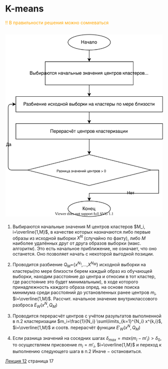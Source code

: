 # K-means
<font color="orange">!! В правильности решения можно сомневаться</font>

## ![scheme](k_means.svg)

1) Выбираются начальные значения M центров кластеров
   $M_i, i=\overline{1,M}$, в качестве которых назначаются либо первые образы из исходной выборки $X^N$ (случайно по факту), либо $M$ наиболее удалённых друг от друга образов выборки (макс. алгоритм). Это есть начальное приближение, не означает, что оно останется. Оно позволяет начать с некоторой выгодной позиции.

2) Проводится разбиение $Q_M$={$x^{N_1}$,...,$X^{N_M}$} исходной выборки на кластеры(по мере близости берем каждый образ из обучающей выборки, находим расстояние до центра и относим в тот кластер, где расстояние это будет минимальным), в ходе которого принадлежность каждого образа опред. на основе поиска минимума среди расстояний до установленных ранее центров $m_i$, $i=\overline{1,M}$. Рассчит. начальное значение внутриклассового разброса $E_W(x^N, Q_M)$
3) Проводится перерасчёт центров с учётом разультатов выполненной в п.2 кластеризации
   $m_i=\frac{1}{N_i} \sum\limits_{k=1}^{N_i} x^{k,i}$, $i=\overline{1,M}$ и соотв. перерасчёт функции $E'_W(x^N,Q_M)$
4) Если разница значений на соседних шагах $\delta_{max} = max(m_i - m'_i) > \delta_0$, то осуществляем присвоение $m_i=m'_i$, $i=\overline{1,M}$ и переход к выполнению следующего шага в п.2 Иначе $-$ остановиться.

[Лекция 12](../лекции%20с%20мудла/v12.pdf) страница 17